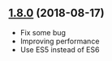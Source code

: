 <a name="0.14.0"></a>

## [1.8.0](https://github.com/zh-rocco/vue-auto-storage/tree/1.8.0) (2018-08-17)

- Fix some bug
- Improving performance
- Use ES5 instead of ES6
